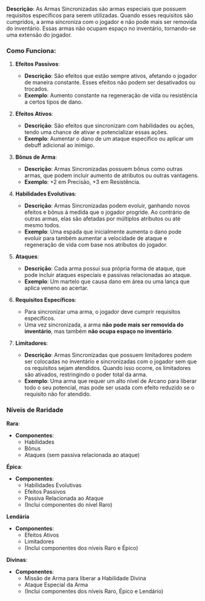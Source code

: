 **Descrição**: As Armas Sincronizadas são armas especiais que possuem requisitos específicos para serem utilizadas. Quando esses requisitos são cumpridos, a arma sincroniza com o jogador e não pode mais ser removida do inventário. Essas armas não ocupam espaço no inventário, tornando-se uma extensão do jogador.

### **Como Funciona**:
1. **Efeitos Passivos**:
    - **Descrição**: São efeitos que estão sempre ativos, afetando o jogador de maneira constante. Esses efeitos não podem ser desativados ou trocados.
    - **Exemplo**: Aumento constante na regeneração de vida ou resistência a certos tipos de dano.

2. **Efeitos Ativos**:
    - **Descrição**: São efeitos que sincronizam com habilidades ou ações, tendo uma chance de ativar e potencializar essas ações.
    - **Exemplo**: Aumentar o dano de um ataque específico ou aplicar um debuff adicional ao inimigo.

3. **Bônus de Arma**:
    - **Descrição**: Armas Sincronizadas possuem bônus como outras armas, que podem incluir aumento de atributos ou outras vantagens.
    - **Exemplo**: +2 em Precisão, +3 em Resistência.

4. **Habilidades Evolutivas**:
    - **Descrição**: Armas Sincronizadas podem evoluir, ganhando novos efeitos e bônus à medida que o jogador progride. Ao contrário de outras armas, elas são afetadas por múltiplos atributos ou até mesmo todos.
    - **Exemplo**: Uma espada que inicialmente aumenta o dano pode evoluir para também aumentar a velocidade de ataque e regeneração de vida com base nos atributos do jogador.

5. **Ataques**:
    - **Descrição**: Cada arma possui sua própria forma de ataque, que pode incluir ataques especiais e passivas relacionadas ao ataque.
    - **Exemplo**: Um martelo que causa dano em área ou uma lança que aplica veneno ao acertar.

6. **Requisitos Específicos**:
	- Para sincronizar uma arma, o jogador deve cumprir requisitos específicos.
	- Uma vez sincronizada, a arma **não pode mais ser removida do inventário**, mas também **não ocupa espaço no inventário**.

7. **Limitadores**:
    - **Descrição**: Armas Sincronizadas que possuem limitadores podem ser colocadas no inventário e sincronizadas com o jogador sem que os requisitos sejam atendidos. Quando isso ocorre, os limitadores são ativados, restringindo o poder total da arma.
    - **Exemplo**: Uma arma que requer um alto nível de Arcano para liberar todo o seu potencial, mas pode ser usada com efeito reduzido se o requisito não for atendido.

### **Níveis de Raridade**

**Rara**:
- **Componentes**:
    - Habilidades
    - Bônus
    - Ataques (sem passiva relacionada ao ataque)

**Épica**:
- **Componentes**:
    - Habilidades Evolutivas
    - Efeitos Passivos
    - Passiva Relacionada ao Ataque
    - (Inclui componentes do nível Raro)

**Lendária**
- **Componentes**:
    - Efeitos Ativos
    - Limitadores
    - (Inclui componentes dos níveis Raro e Épico)

**Divinas**:
- **Componentes**:
    - Missão de Arma para liberar a Habilidade Divina
    - Ataque Especial da Arma
    - (Inclui componentes dos níveis Raro, Épico e Lendário)
